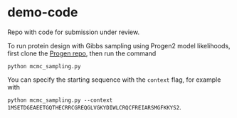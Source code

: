 # demo-code

Repo with code for submission under review.

To run protein design with Gibbs sampling using Progen2 model likelihoods, first clone the [Progen repo](https://github.com/salesforce/progen), then run the command 

`python mcmc_sampling.py`

You can specify the starting sequence with the `context` flag, for example with 

`python mcmc_sampling.py --context 1MSETDGEAEETGQTHECRRCGREQGLVGKYDIWLCRQCFREIARSMGFKKYS2`.
